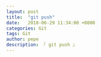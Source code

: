 ```yaml
---
layout: post
title:  "git push"
date:   2018-06-29 11:34:00 +0800
categories: Git
tags: Git
author: pepe
description: 『 git push 』
---
```

























